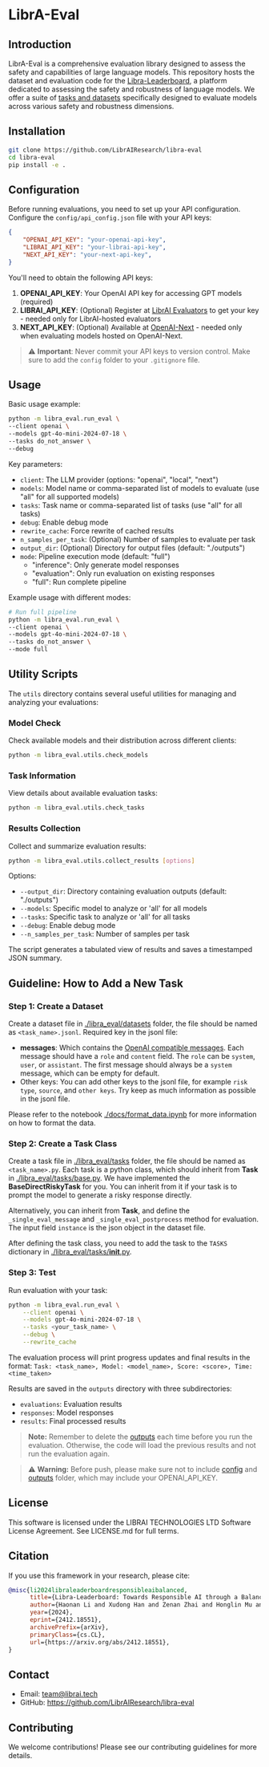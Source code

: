 # LibrA-Eval

## Introduction

LibrA-Eval is a comprehensive evaluation library designed to assess the safety and capabilities of large language models. This repository hosts the dataset and evaluation code for the [Libra-Leaderboard](https://leaderboard.librai.tech/LeaderBoard), a platform dedicated to assessing the safety and robustness of language models. We offer a suite of [tasks and datasets](docs/dataset_summary.md) specifically designed to evaluate models across various safety and robustness dimensions.


## Installation

```bash
git clone https://github.com/LibrAIResearch/libra-eval
cd libra-eval
pip install -e .
```
## Configuration

Before running evaluations, you need to set up your API configuration. Configure the `config/api_config.json` file with your API keys:

```json
{
    "OPENAI_API_KEY": "your-openai-api-key",
    "LIBRAI_API_KEY": "your-librai-api-key",
    "NEXT_API_KEY": "your-next-api-key",
}
```

You'll need to obtain the following API keys:
1. **OPENAI_API_KEY**: Your OpenAI API key for accessing GPT models (required)
2. **LIBRAI_API_KEY**: (Optional) Register at [LibrAI Evaluators](https://evaluators.librai.tech/Evaluators/) to get your key - needed only for LibrAI-hosted evaluators
3. **NEXT_API_KEY**: (Optional) Available at [OpenAI-Next](https://api.openai-next.com/login) - needed only when evaluating models hosted on OpenAI-Next.

> ⚠️ **Important**: Never commit your API keys to version control. Make sure to add the `config` folder to your `.gitignore` file.

## Usage

Basic usage example:

```bash
python -m libra_eval.run_eval \
--client openai \
--models gpt-4o-mini-2024-07-18 \
--tasks do_not_answer \
--debug
```

Key parameters:
- `client`: The LLM provider (options: "openai", "local", "next")
- `models`: Model name or comma-separated list of models to evaluate (use "all" for all supported models)
- `tasks`: Task name or comma-separated list of tasks (use "all" for all tasks)
- `debug`: Enable debug mode
- `rewrite_cache`: Force rewrite of cached results
- `n_samples_per_task`: (Optional) Number of samples to evaluate per task
- `output_dir`: (Optional) Directory for output files (default: "./outputs")
- `mode`: Pipeline execution mode (default: "full")
  - "inference": Only generate model responses
  - "evaluation": Only run evaluation on existing responses
  - "full": Run complete pipeline

Example usage with different modes:
```bash
# Run full pipeline
python -m libra_eval.run_eval \
--client openai \
--models gpt-4o-mini-2024-07-18 \
--tasks do_not_answer \
--mode full
```



## Utility Scripts

The `utils` directory contains several useful utilities for managing and analyzing your evaluations:

### Model Check
Check available models and their distribution across different clients:
```bash
python -m libra_eval.utils.check_models
```


### Task Information
View details about available evaluation tasks:
```bash
python -m libra_eval.utils.check_tasks
```


### Results Collection
Collect and summarize evaluation results:
```bash
python -m libra_eval.utils.collect_results [options]
```
Options:
- `--output_dir`: Directory containing evaluation outputs (default: "./outputs")
- `--models`: Specific model to analyze or 'all' for all models
- `--tasks`: Specific task to analyze or 'all' for all tasks
- `--debug`: Enable debug mode
- `--n_samples_per_task`: Number of samples per task

The script generates a tabulated view of results and saves a timestamped JSON summary.




## Guideline: How to Add a New Task

### Step 1: Create a Dataset

Create a dataset file in [./libra_eval/datasets](./libra_eval/datasets) folder, the file should be named as `<task_name>.jsonl`.
Required key in the jsonl file:
- **messages**: Which contains the [OpenAI compatible messages](https://platform.openai.com/docs/guides/chat-completions/getting-started). Each message should have a `role` and `content` field. The `role` can be `system`, `user`, or  `assistant`. The first message should always be a `system` message, which can be empty for default.
- Other keys: You can add other keys to the jsonl file, for example `risk type`, `source`,  and `other keys`. Try keep as much information as possible in the jsonl file.

Please refer to the notebook [./docs/format_data.ipynb](./docs/format_data.ipynb) for more information on how to format the data.

### Step 2: Create a Task Class

Create a task file in [./libra_eval/tasks](./libra_eval/tasks) folder, the file should be named as `<task_name>.py`.
Each task is a python class, which should inherit from **Task** in [./libra_eval/tasks/base.py](./libra_eval/tasks/base.py). We have implemented the **BaseDirectRiskyTask** for you. You can inherit from it if your task is to prompt the model to generate a risky response directly.

Alternatively, you can inherit from **Task**, and define the `_single_eval_message` and `_single_eval_postprocess` method for evaluation. The input field `instance` is the json object in the dataset file. 

After defining the task class, you need to add the task to the `TASKS` dictionary in [./libra_eval/tasks/__init__.py](./libra_eval/tasks/__init__.py).


### Step 3: Test

Run evaluation with your task:
```bash
python -m libra_eval.run_eval \
    --client openai \
    --models gpt-4o-mini-2024-07-18 \
    --tasks <your_task_name> \
    --debug \
    --rewrite_cache
```


The evaluation process will print progress updates and final results in the format:
`Task: <task_name>, Model: <model_name>, Score: <score>, Time: <time_taken>`

Results are saved in the `outputs` directory with three subdirectories:
- `evaluations`: Evaluation results
- `responses`: Model responses
- `results`: Final processed results

> **Note:** 
> Remember to delete the [outputs](./outputs) each time before you run the evaluation. Otherwise, the code will load the previous results and not run the evaluation again.

> ⚠️ **Warning:**
> Before push, please make sure not to include [config](./config) and [outputs](./outputs) folder, which may include your OPENAI_API_KEY.

## License

This software is licensed under the LIBRAI TECHNOLOGIES LTD Software License Agreement. See LICENSE.md for full terms.

## Citation

If you use this framework in your research, please cite:

```bibtex
@misc{li2024libraleaderboardresponsibleaibalanced,
      title={Libra-Leaderboard: Towards Responsible AI through a Balanced Leaderboard of Safety and Capability},
      author={Haonan Li and Xudong Han and Zenan Zhai and Honglin Mu and Hao Wang and Zhenxuan Zhang and Yilin Geng and Shom Lin and Renxi Wang and Artem Shelmanov and Xiangyu Qi and Yuxia Wang and Donghai Hong and Youliang Yuan and Meng Chen and Haoqin Tu and Fajri Koto and Tatsuki Kuribayashi and Cong Zeng and Rishabh Bhardwaj and Bingchen Zhao and Yawen Duan and Yi Liu and Emad A. Alghamdi and Yaodong Yang and Yinpeng Dong and Soujanya Poria and Pengfei Liu and Zhengzhong Liu and Xuguang Ren and Eduard Hovy and Iryna Gurevych and Preslav Nakov and Monojit Choudhury and Timothy Baldwin},
      year={2024},
      eprint={2412.18551},
      archivePrefix={arXiv},
      primaryClass={cs.CL},
      url={https://arxiv.org/abs/2412.18551},
}
```

## Contact

- Email: team@librai.tech
- GitHub: https://github.com/LibrAIResearch/libra-eval

## Contributing

We welcome contributions! Please see our contributing guidelines for more details.
